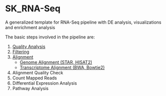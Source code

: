 # SK_RNA-Seq
A generalized template for RNA-Seq pipeline with DE analysis, visualizations and enrichment analysis

The basic steps involved in the pipeline are:
1. [Quality Analysis](https://github.com/srkoppolu/SK_RNA-Seq/wiki/Step-1:-Quality-Analysis)
2. [Filtering](https://github.com/srkoppolu/SK_RNA-Seq/wiki/Step-2:-Filtering)
3. [Alignment](https://github.com/srkoppolu/SK_RNA-Seq/wiki/Step-3:-Alignment)
    - [Genome Alignment (STAR, HISAT2)](https://github.com/srkoppolu/SK_RNA-Seq/wiki/Step-3a:-Genome-Alignment-(STAR,-HISAT2))
    - [Transcriptome Alignment (BWA, Bowtie2)](https://github.com/srkoppolu/SK_RNA-Seq/wiki/Step-3b:-Transcriptome-Alignment-(BWA,-Bowtie2))
4. Alignment Quality Check
5. Count Mapped Reads
6. Differential Expression Analysis
7. Pathway Analysis
